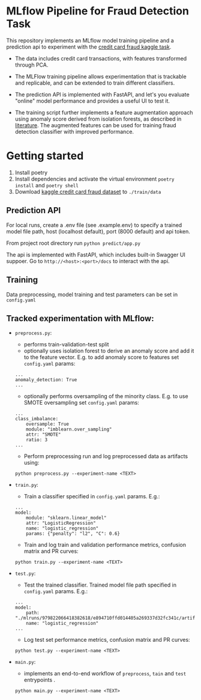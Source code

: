 # MLflow Pipeline for Fraud Detection Task


This repository implements an MLflow model training pipeline and a prediction api to experiment with the [credit card fraud kaggle task](https://www.kaggle.com/datasets/mlg-ulb/creditcardfraud).

- The data includes credit card transactions, with features transformed through PCA.

- The MLFlow training pipeline allows experimentation that is trackable and replicable, and can be extended to train different classifiers.

- The prediction API is implemented with FastAPI, and let's you evaluate "online" model performance and provides a useful UI to test it.

- The training script further implements a feature augmentation approach using anomaly score derived from isolation forests, as described in [literature](https://www.researchgate.net/profile/Sameena-Naaz-3/publication/335809102_Credit_Card_Fraud_Detection_using_Local_Outlier_Factor_and_Isolation_Forest/links/5d8cd723299bf10cff129722/Credit-Card-Fraud-Detection-using-Local-Outlier-Factor-and-Isolation-Forest.pdf). The augmented features can be used for training fraud detection classifier with improved performance.


# Getting started

1. Install poetry 
2. Install dependencies and activate the virtual environment  `poetry install` and `poetry shell`
3. Download [kaggle credit card fraud dataset](https://www.kaggle.com/datasets/mlg-ulb/creditcardfraud) to `./train/data`

## Prediction API

For local runs, create a .env file (see .example.env) to specify a trained model file path, host (localhost default), port (8000 default) and api token. 

From project root directory run `python predict/app.py`

The api is implemented with FastAPI, which includes built-in Swagger UI suppoer. Go to `http://<host>:<port>/docs` to interact with the api.

## Training

Data preprocessing, model training and test parameters can be set in `config.yaml`

## Tracked experimentation with MLflow:

- `preprocess.py`: 
    - performs train-validation-test split 
    - optionally uses isolation forest to derive an anomaly score and add it to the feature vector. E.g. to add anomaly score to features set `config.yaml` params:
    ```
    ...
    anomaly_detection: True
    ...
    ```
    - optionally performs oversampling of the minority class. E.g. to use SMOTE oversampling set `config.yaml` params:
    ```
    ...
    class_imbalance:
        oversample: True
        module: "imblearn.over_sampling"
        attr: "SMOTE"
        ratio: 3
    ...
    ```
    - Perform preprocessing run and log preprocessed data as artifacts using:

    ``` 
    python preprocess.py --experiment-name <TEXT>
    ```
- `train.py`: 
    - Train a classifier specified in `config.yaml` params. E.g.:
    ```
    ...
    model: 
        module: "sklearn.linear_model"
        attr: "LogisticRegression" 
        name: "logistic_regression"
        params: {"penalty": "l2", "C": 0.6}
    
    ```
    - Train and log train and validation performance metrics, confusion matrix and PR curves:
    ``` 
    python train.py --experiment-name <TEXT>
    ```
- `test.py`: 
    - Test the trained classifier. Trained model file path specified in `config.yaml` params. E.g.:
    ```
    ...
    model: 
        path: "./mlruns/979822066418382618/e894710ffd014405a269337d32fc341c/artifacts/fraud_detection"
        name: "logistic_regression"
    ...
    ```
    - Log test set performance metrics, confusion matrix and PR curves:
    ``` 
    python test.py --experiment-name <TEXT>
    ```
- `main.py`: 
    - implements an end-to-end workflow of `preprocess`, `tain` and `test` entrypoints . 
    ``` 
    python main.py --experiment-name <TEXT>
    ```

